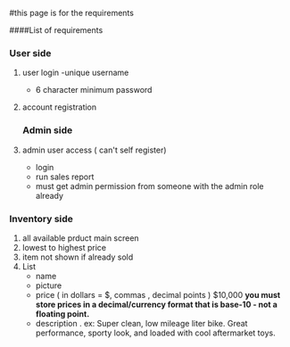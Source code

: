 #this page is for the requirements

####List of requirements 


 ### User side
1. user login
   -unique username
   - 6 character minimum password
     
2. account registration


   ### Admin side 
1. admin user access ( can't self register) 
     - login
     - run sales report
     - must get admin  permission from someone with the
       admin role already


###  Inventory side 
1. all available prduct main screen
2. lowest to highest price
3. item not shown if already sold
4. List
   - name
   - picture
   - price ( in dollars = $, commas , decimal points )
     $10,000
     **you must store prices in a decimal/currency format that is base-10 - not a floating point.**
   - description . ex: Super clean, low mileage liter bike. Great performance, sporty look, and loaded with cool aftermarket toys.
     
   

